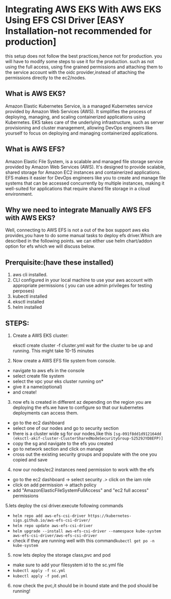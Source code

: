 # **Integrating AWS EKS With AWS  EKS Using EFS CSI Driver** [EASY Installation-not recommended for production]
this setup does not follow the best practices,hence not for production.
you will have to modify some steps to use it for the production.
such as not using the full access, using fine grained permissions and attaching them to the service account with the oidc provider,instead of attaching the permissions directly to the ec2/nodes. 

## What is AWS EKS?

Amazon Elastic Kubernetes Service, is a managed Kubernetes service provided by Amazon Web Services (AWS). It simplifies the process of deploying, managing, and scaling containerized applications using Kubernetes. EKS takes care of the underlying infrastructure, such as server provisioning and cluster management, allowing DevOps engineers like yourself to focus on deploying and managing containerized applications.

  

## What is AWS EFS?

Amazon Elastic File System, is a scalable and managed file storage service provided by Amazon Web Services (AWS). It's designed to provide scalable, shared storage for Amazon EC2 instances and containerized applications. EFS makes it easier for DevOps engineers like you to create and manage file systems that can be accessed concurrently by multiple instances, making it well-suited for applications that require shared file storage in a cloud environment.

  

## Why we need to integrate Manually AWS EFS with AWS EKS?

Well, connecting to AWS EFS is not a out of the box support aws eks provides,you have to do some manual tasks to deploy efs driver.Which are described in the following points. we can either use helm chart/addon option for efs which we will discuss below.

  

## Prerquisite:(have these installed)

1.  aws cli installed.
2.  CLI configured in your local machine to use your aws account with appropriate permissions ( you can use admin privileges for testing perposes)
3.  kubectl installed
4. eksctl installed
5. helm installed

  

## STEPS:

 1. Create a AWS EKS cluster:

    eksctl create cluster -f cluster.yml
wait for the cluster to be up and running. This might take 10-15 minutes

 2. Now create a AWS EFS file system from console.
-  navigate to aws efs in the console
- select create file system
- select the vpc your eks cluster running on*
- give it a name(optional)
- and create!
3. now efs is created in different az depending on the region you are deploying the efs.we have to configure so that our kubernetes deployments can access them.
- go to the ec2 dashboard
- select one of our nodes and go to security section
- there is a cluster wide sg for our nodes,like this `[sg-091f8dd1d912164dd (eksctl-akif-cluster-ClusterSharedNodeSecurityGroup-S2529JYD8EFP)]`
- copy the sg and navigate to the efs you created
- go to network section and click on manage
- cross out the existing security groups and populate with the one you copied and save 
4. now our nodes/ec2 instances need permission to work with the efs
- go to the ec2 dashboard -> select security .> click on the iam role
- click on add permission -> attach policy
- add "AmazonElasticFileSystemFullAccess" and "ec2 full access" permissions

5.lets deploy the csi driver.execute following commands
- `helm repo add aws-efs-csi-driver https://kubernetes-sigs.github.io/aws-efs-csi-driver/`
- `helm repo update aws-efs-csi-driver`
- `helm upgrade --install aws-efs-csi-driver --namespace kube-system aws-efs-csi-driver/aws-efs-csi-driver`
- check if they are running well with this command`kubectl get po -n kube-system`


5. now lets deploy the storage class,pvc and pod
- make sure to add your filesystem id to the sc.yml file
- `kubectl apply -f sc.yml`
- `kubectl apply -f pod.yml`
6. now check the pvc,it should be in bound state and the pod should be running!  
